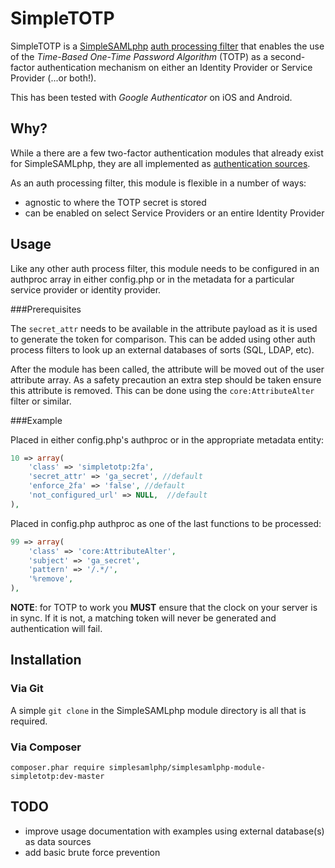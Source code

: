SimpleTOTP
==========
SimpleTOTP is a [SimpleSAMLphp](https://simplesamlphp.org/) [auth processing filter](https://simplesamlphp.org/docs/stable/simplesamlphp-authproc) that enables the use of the *Time-Based One-Time Password Algorithm* (TOTP) as a second-factor authentication mechanism on either an Identity Provider or Service Provider (...or both!).

This has been tested with *Google Authenticator* on iOS and Android.

Why?
---
While a there are a few two-factor authentication modules that already exist for SimpleSAMLphp, they are all implemented as [authentication sources](https://simplesamlphp.org/docs/stable/simplesamlphp-authsource).

As an auth processing filter, this module is flexible in a number of ways:

* agnostic to where the TOTP secret is stored
* can be enabled on select Service Providers or an entire Identity Provider

Usage
-----
Like any other auth process filter, this module needs to be configured in an authproc array in either config.php or in the metadata for a particular service provider or identity provider.

###Prerequisites

The ```secret_attr``` needs to be available in the attribute payload as it is used to generate the token for comparison.  This can be added using other auth process filters to look up an external databases of sorts (SQL, LDAP, etc).

After the module has been called, the attribute will be moved out of the user attribute array.  As a safety precaution an extra step should be taken ensure this attribute is removed.  This can be done using the ```core:AttributeAlter``` filter or similar.

###Example

Placed in either config.php's authproc or in the appropriate metadata entity:
```php
10 => array(
	'class' => 'simpletotp:2fa',
	'secret_attr' => 'ga_secret', //default
	'enforce_2fa' => 'false', //default
	'not_configured_url' => NULL,  //default
),
```

Placed in config.php authproc as one of the last functions to be processed:

```php
99 => array(
	'class' => 'core:AttributeAlter',
	'subject' => 'ga_secret',
	'pattern' => '/.*/',
	'%remove',
),
```

**NOTE**: for TOTP to work you **MUST** ensure that the clock on your server is in sync.  If it is not, a matching token will never be generated and authentication will fail.

Installation
------------
### Via Git
A simple ```git clone``` in the SimpleSAMLphp module directory is all that is required.
### Via Composer
```composer.phar require simplesamlphp/simplesamlphp-module-simpletotp:dev-master```

TODO
----
* improve usage documentation with examples using external database(s) as data sources
* add basic brute force prevention
